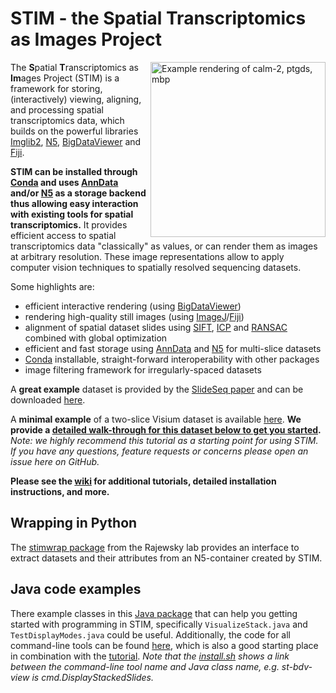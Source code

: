 # STIM - the Spatial Transcriptomics as Images Project

<img align="right" src="https://github.com/PreibischLab/STIM/blob/master/src/main/resources/Projection low-res-rgb.gif" alt="Example rendering of calm-2, ptgds, mbp" width="280">

The **S**patial **T**ranscriptomics as **Im**ages Project (STIM) is a framework for storing, (interactively) viewing, aligning, and processing spatial transcriptomics data, which builds on the powerful libraries [Imglib2](https://github.com/imglib/imglib2), [N5](https://github.com/saalfeldlab/n5), [BigDataViewer](https://github.com/bigdataviewer) and [Fiji](https://fiji.sc).

**STIM can be installed through [Conda](https://conda-forge.org) and uses [AnnData](https://anndata.readthedocs.io/en/latest/) and/or [N5](https://github.com/saalfeldlab/n5) as a storage backend thus allowing easy interaction with existing tools for spatial transcriptomics.** It provides efficient access to spatial transcriptomics data "classically" as values, or can render them as images at arbitrary resolution. These image representations allow to apply computer vision techniques to spatially resolved sequencing datasets.

Some highlights are: 
 * efficient interactive rendering (using [BigDataViewer](https://github.com/bigdataviewer))
 * rendering high-quality still images (using [ImageJ](https://imagej.nih.gov/ij/)/[Fiji](https://fiji.sc))
 * alignment of spatial dataset slides using [SIFT](https://en.wikipedia.org/wiki/Scale-invariant_feature_transform), [ICP](https://en.wikipedia.org/wiki/Iterative_closest_point) and [RANSAC](https://en.wikipedia.org/wiki/Random_sample_consensus) combined with global optimization
 * efficient and fast storage using [AnnData](https://anndata.readthedocs.io/en/latest/) and [N5](https://github.com/saalfeldlab/n5) for multi-slice datasets
 * [Conda](https://conda-forge.org) installable, straight-forward interoperability with other packages
 * image filtering framework for irregularly-spaced datasets

A **great example** dataset is provided by the [SlideSeq paper](https://science.sciencemag.org/content/363/6434/1463.long) and can be downloaded [here](https://portals.broadinstitute.org/single_cell/study/slide-seq-study). 

A **minimal example** of a two-slice Visium dataset is available [here](https://drive.google.com/file/d/1qzzu4LmRukHBvbx_hiN2FOmIladiT7xx/view?usp=sharing). **We provide a [detailed walk-through for this dataset below to get you started](#Tutorial-on-small-example).** *Note: we highly recommend this tutorial as a starting point for using STIM. If you have any questions, feature requests or concerns please open an issue here on GitHub.*

**Please see the [wiki](https://github.com/PreibischLab/STIM/wiki) for additional tutorials, detailed installation instructions, and more.**

## Wrapping in Python

The [stimwrap package](https://github.com/rajewsky-lab/stimwrap) from the Rajewsky lab provides an interface to extract datasets and their attributes from an N5-container created by STIM.


## Java code examples

There example classes in this [Java package](https://github.com/PreibischLab/STIM/tree/master/src/main/java/examples) that can help you getting started with programming in STIM, specifically `VisualizeStack.java` and `TestDisplayModes.java` could be useful. Additionally, the code for all command-line tools can be found [here](https://github.com/PreibischLab/STIM/tree/master/src/main/java/cmd), which is also a good starting place in combination with the [tutorial](#Minimal-Example-Instructions). *Note that the [install.sh](https://github.com/PreibischLab/STIM/blob/master/install) shows a link between the command-line tool name and Java class name, e.g. st-bdv-view is cmd.DisplayStackedSlides.*

